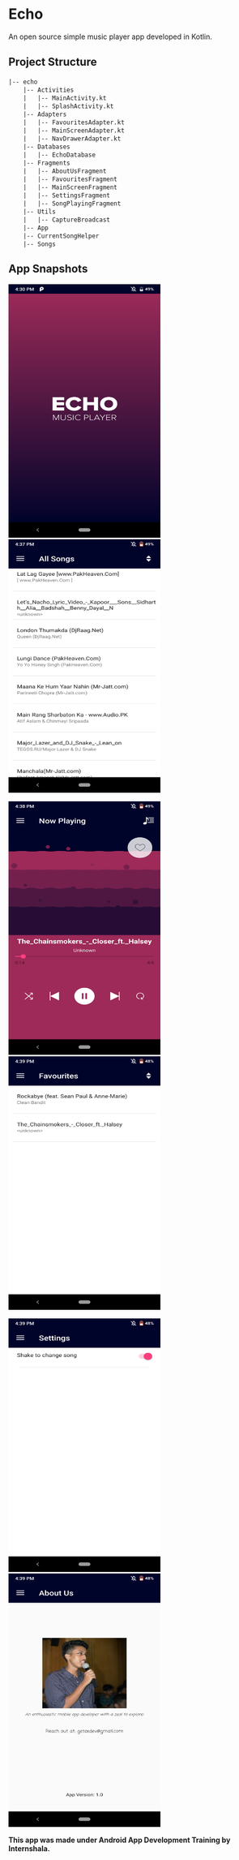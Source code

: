 # Echo
An open source simple music player app developed in Kotlin.

## Project Structure

    |-- echo
        |-- Activities
        |   |-- MainActivity.kt
        |   |-- SplashActivity.kt
        |-- Adapters
        |   |-- FavouritesAdapter.kt
        |   |-- MainScreenAdapter.kt
        |   |-- NavDrawerAdapter.kt
        |-- Databases
        |   |-- EchoDatabase
        |-- Fragments
        |   |-- AboutUsFragment
        |   |-- FavouritesFragment
        |   |-- MainScreenFragment
        |   |-- SettingsFragment
        |   |-- SongPlayingFragment
        |-- Utils
        |   |-- CaptureBroadcast
        |-- App
        |-- CurrentSongHelper
        |-- Songs

## App Snapshots

<img src="/snaps/SplashScreen.png" alt="Splash Screen" width="300" height="500">    <img src="/snaps/MainScreen.png" alt="Main Screen" width="300" height="500">

<img src="/snaps/NowPlayingScreen.png" alt="Song Playing Screen" width="300" height="500">      <img src="/snaps/FavouritesScreen.png" alt="Favourites Screen" width="300" height="500">

<img src="/snaps/Settings.png" alt="Settings" width="300" height="500">     <img src="/snaps/AboutMe.png" alt="About Me" width="300" height="500">


**This app was made under Android App Development Training by Internshala.**
